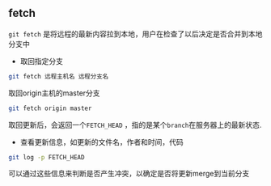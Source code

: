 <!--
 * @Description: 
 * @Version: 1.0
 * @Author: DaLao
 * @Email: dalao_li@163.com
 * @Date: 2021-12-15 21:10:23
 * @LastEditors: DaLao
 * @LastEditTime: 2022-01-12 08:23:58
-->

## fetch

`git fetch` 是将远程的最新内容拉到本地，用户在检查了以后决定是否合并到本地分支中

- 取回指定分支

```sh
git fetch 远程主机名 远程分支名
```

取回origin主机的master分支  

```sh
git fetch origin master 
```
取回更新后，会返回一个`FETCH_HEAD` ，指的是某个`branch`在服务器上的最新状态.

- 查看更新信息，如更新的文件名，作者和时间，代码

```sh
git log -p FETCH_HEAD
```

可以通过这些信息来判断是否产生冲突，以确定是否将更新merge到当前分支

